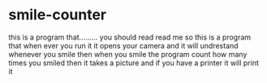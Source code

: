 # smile-counter
this is a program that......... you should read read me 
so this is a program that when ever you run it it opens your camera and it will undrestand whenever you smile then when you smile the program count how many times you smiled then it takes a picture and if you have a printer it will print it
